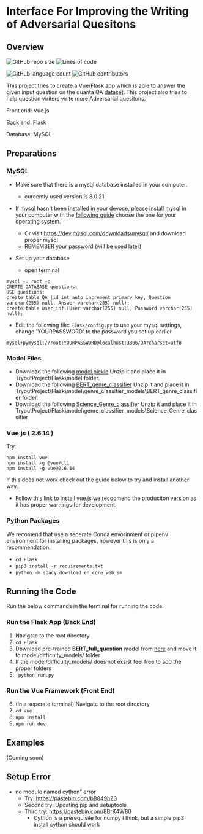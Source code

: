 # Interface For Improving the Writing of Adversarial Quesitons

## Overview

![GitHub repo size](https://img.shields.io/github/repo-size/JustBluce/TryoutProject?logo=Files&logoColor=white&style=for-the-badge)
![Lines of code](https://img.shields.io/tokei/lines/github/JustBluce/TryoutProject?color=royalblue&logo=Visual%20Studio%20Code&style=for-the-badge)

![GitHub language count](https://img.shields.io/github/languages/count/JustBluce/TryoutProject?color=lightgreen&style=for-the-badge)
![GitHub contributors](https://img.shields.io/github/contributors/JustBluce/TryoutProject?color=lightgreen&style=for-the-badge)

This project tries to create a Vue/Flask app which is able to answer the given input question on the quanta QA [dataset](https://s3-us-west-2.amazonaws.com/pinafore-us-west-2/qanta-jmlr-datasets/qanta.train.2018.04.18.json). This project also tries to help question writers write more Adversarial quesitons.

Front end: Vue.js

Back end: Flask

Database: MySQL

## Preparations

### MySQL

- Make sure that there is a mysql database installed in your computer.
  - cureently used version is 8.0.21
- If mysql hasn't been installed in your devoce, please install mysql in your computer with the [following guide](https://dev.mysql.com/doc/mysql-installation-excerpt/8.0/en/) choose the one for your operating system.

  - Or visit https://dev.mysql.com/downloads/mysql/ and download proper mysql
  - REMEMBER your password (will be used later)

- Set up your database
  - open terminal

```
mysql -u root -p
CREATE DATABASE questions;
USE questions;
create table QA (id int auto_increment primary key, Question varchar(255) null, Answer varchar(255) null);
create table user_inf (User varchar(255) null, Password varchar(255) null);
```

- Edit the following file: `Flask/config.py` to use your mysql settings, change 'YOURPASSWORD' to the password you set up earlier

```
mysql+pymysql://root:YOURPASSWORD@localhost:3306/QA?charset=utf8
```

### Model Files

- Download the following [model.pickle](https://drive.google.com/file/d/1k1akEuLpW02tfZ-ApValJwlcxJji-riO/view?usp=sharing) Unzip it and place it in TryoutProject\Flask\model folder.
- Download the following [BERT_genre_classifier](https://drive.google.com/drive/folders/1lqVosgCPhRVH4A2m3bIaPdo5Ghggl9pQ?usp=sharing) Unzip it and place it in TryoutProject\Flask\model\genre_classifier_models\BERT_genre_classifier folder.
- Download the following [Science_Genre_classifier](https://drive.google.com/drive/folders/15cGe--BEXq3wnhEfV1dQSaDJ4P5jocjw?usp=sharing) Unzip it and place it in TryoutProject\Flask\model\genre_classifier_models\Science_Genre_classifier

### Vue.js ( 2.6.14 )

Try:

```
npm install vue
npm install -g @vue/cli
npm install -g vue@2.6.14

```

If this does not work check out the guide below to try and install another way.

- Follow [this](https://vuejs.org/v2/guide/installation.html) link to install vue.js we recoomend the produciton version as it has proper warnings for development.

### Python Packages

We recomend that use a seperate Conda envorinment or pipenv environment for installing packages, however this is only a recommendation.

- `cd Flask`
- `pip3 install -r requirements.txt`
- `python -m spacy download en_core_web_sm`

## Running the Code

Run the below commands in the terminal for running the code:

### Run the Flask App (Back End)

1. Navigate to the root directory
2. `cd Flask `
3. Download pre-trained **BERT_full_question** model from [here](https://drive.google.com/drive/folders/18dGwaxI7kx4Yx7gTMTiCbUv2YLxzNPmZ?usp=sharing) and move it to model/difficulty_models/ folder
4. If the model/difficulty_models/ does not exsist feel free to add the proper folders
5. ` python run.py`

### Run the Vue Framework (Front End)

6. (In a seperate terminal) Navigate to the root directory
7. `cd Vue`
8. `npm install`
9. `npm run dev`

## Examples

(Coming soon)

## Setup Error

- no module named cython” error
  - Try: https://pastebin.com/bB849hZ3
  - Second try: Updating pip and setuptools
  - Third try: https://pastebin.com/8BrK4W80
    - Cython is a prerequisite for numpy I think, but a simple pip3 install cython should work